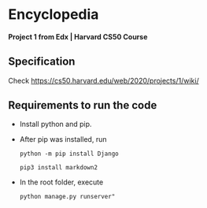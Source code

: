 
# Encyclopedia
#### Project 1 from Edx | Harvard CS50 Course

## Specification 
Check https://cs50.harvard.edu/web/2020/projects/1/wiki/


## Requirements to run the code

* Install python and pip.
* After pip was installed, run
    
    ````
    python -m pip install Django
    ````
    ````
    pip3 install markdown2
    ````
* In the root folder, execute 
    ````
    python manage.py runserver"
    ````
